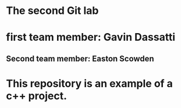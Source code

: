 # The second Git lab
# first team member: Gavin Dassatti
## Second team member: Easton Scowden
# This repository is an example of a c++ project.

